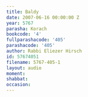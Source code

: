 ```yaml
---
title: Baldy
date: 2007-06-16 00:00:00 Z
year: 5767
parasha: Korach
bookcode: '4'
fullparashacode: '405'
parashacode: '405'
author: Rabbi Eliezer Hirsch
id: 57674051
filename: 5767-405-1
layout: audio
moment: 
shabbat: 
occasion: 
---
```


